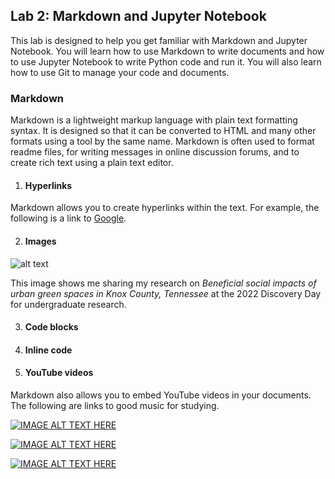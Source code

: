 ## Lab 2: Markdown and Jupyter Notebook
This lab is designed to help you get familiar with Markdown and Jupyter Notebook. You will learn how to use Markdown to write documents and how to use Jupyter Notebook to write Python code and run it. You will also learn how to use Git to manage your code and documents.

 ### Markdown
  Markdown is a lightweight markup language with plain text formatting syntax. It is designed so that it can be converted to HTML and many other formats using a tool by the same name. Markdown is often used to format readme files, for writing messages in online discussion forums, and to create rich text using a plain text editor.

1. #### Hyperlinks  
  Markdown allows you to create hyperlinks within the text. For example, the following is a link to [Google](https://www.google.com/).

2. #### Images  
![alt text](https://media.licdn.com/dms/image/C4E22AQHZBr9kmra6Eg/feedshare-shrink_2048_1536/0/1663192591324?e=2147483647&v=beta&t=BjPmW1LIRvjAktDTmGPfH5Z3RvaGioV5TgN0wrrrn8k "Discovery Day 2022")

  This image shows me sharing my research on *Beneficial social impacts of urban green spaces in Knox County, Tennessee* at the 2022 Discovery Day for undergraduate research.

3. #### Code blocks  

4. #### Inline code  

5. #### YouTube videos  
  Markdown also allows you to embed YouTube videos in your documents. The following are links to good music for studying.

[![IMAGE ALT TEXT HERE](http://img.youtube.com/vi/CLeZyIID9Bo/0.jpg)](http://www.youtube.com/watch?v=CLeZyIID9Bo)

[![IMAGE ALT TEXT HERE](http://img.youtube.com/vi/nhZyPQzx7JI/0.jpg)](http://www.youtube.com/watch?v=nhZyPQzx7JI)

[![IMAGE ALT TEXT HERE](http://img.youtube.com/vi/inhxaBLh1Rk/0.jpg)](http://www.youtube.com/watch?v=inhxaBLh1Rk)
